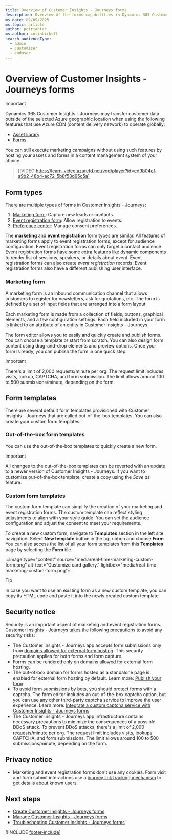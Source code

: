 ```yaml
---
title: Overview of Customer Insights - Journeys forms
description: Overview of the forms capabilities in Dynamics 365 Customer Insights - Journeys. 
ms.date: 02/09/2025
ms.topic: article
author: petrjantac
ms.author: colinbirkett
search.audienceType: 
  - admin
  - customizer
  - enduser
---
```


# Overview of Customer Insights - Journeys forms

> [!IMPORTANT]
> Dynamics 365 Customer Insights - Journeys may transfer customer data outside of the selected Azure geographic location when using the following features that use Azure CDN (content delivery network) to operate globally:
> - [Asset library](upload-images-files.md)
> -	[Forms](real-time-marketing-form-overview.md)
>
> You can still execute marketing campaigns without using such features by hosting your assets and forms in a content management system of your choice.

> [!VIDEO https://learn-video.azurefd.net/vod/player?id=ed9b04ef-a9b2-48b4-ac72-5b8f58d95c5a]

## Form types

There are multiple types of forms in Customer Insights - Journeys:

1. [Marketing form](real-time-marketing-form-overview.md#marketing-form): Capture new leads or contacts.
1. [Event registration form](event-registration-experience.md): Allow registration to events.
1. [Preference center](real-time-marketing-preference-centers.md): Manage consent preferences.

The **marketing** and **event registration** form types are similar. All features of marketing forms apply to event registration forms, except for audience configuration. Event registration forms can only target a contact audience. Event registration forms have some extra features like dynamic components to render list of sessions, speakers, or details about event. Event registration forms can also create *event registration* records. Event registration forms also have a different publishing user interface.

### Marketing form

A marketing form is an inbound communication channel that allows customers to register for newsletters, ask for quotations, etc. The form is defined by a set of input fields that are arranged into a form layout.

Each marketing form is made from a collection of fields, buttons, graphical elements, and a few configuration settings. Each field included in your form is linked to an attribute of an entity in Customer Insights - Journeys.

The form editor allows you to easily and quickly create and publish forms. You can choose a template or start from scratch. You can also design form content using drag-and-drop elements and preview options. Once your form is ready, you can publish the form in one quick step.

> [!IMPORTANT]
> There's a limit of 2,000 requests/minute per org. The request limit includes visits, lookup, CAPTCHA, and form submission. The limit allows around 100 to 500 submissions/minute, depending on the form.

## Form templates

There are several default form templates provisioned with Customer Insights - Journeys that are called out-of-the-box templates. You can also create your custom form templates.

### Out-of-the-box form templates

You can use the out-of-the-box templates to quickly create a new form.

> [!IMPORTANT]
> All changes to the out-of-the-box templates can be reverted with an update to a newer version of Customer Insights - Journeys. If you want to customize out-of-the-box template, create a copy using the *Save as* feature.

### Custom form templates

The custom form template can simplify the creation of your marketing and event registration forms. The custom template can reflect styling adjustments to align with your style guide. You can set the audience configuration and adjust the consent to meet your requirements.

To create a new custom form, navigate to **Templates** section in the left site navigation. Select **New template** button in the top ribbon and choose **Form**. You can also access the list of all your form templates from this **Templates** page by selecting the **Form** tile.

:::image type="content" source="media/real-time-marketing-custom-form.png" alt-text="Customize card gallery." lightbox="media/real-time-marketing-custom-form.png":::

> [!TIP]
> In case you want to use an existing form as a new custom template, you can copy its HTML code and paste it into the newly created custom template.

## Security notice

Security is an important aspect of marketing and event registration forms. Customer Insights - Journeys takes the following precautions to avoid any security risks:

- The Customer Insights - Journeys app accepts form submissions only from [domains allowed for external form hosting](domain-authentication.md). This security precaution applies for both forms and form capture.
- Forms can be rendered only on domains allowed for external form hosting.
- The out-of-box domain for forms hosted as a standalone page is enabled for external form hosting by default. Learn more: [Publish your form](real-time-marketing-form-create.md#publish-your-form)
- To avoid form submissions by bots, you should protect forms with a captcha. The form editor includes an out-of-the-box captcha option, but you can use any other third-party captcha service to improve the user experience. Learn more: [Integrate a custom captcha service with Customer Insights - Journeys forms](real-time-marketing-form-custom-captcha.md)
- The Customer Insights - Journeys app infrastructure contains necessary precautions to minimize the consequences of a possible DDoS attack. To prevent DDoS attacks, there's a limit of 2,000 requests/minute per org. The request limit includes visits, lookups, CAPTCHA, and form submissions. The limit allows around 100 to 500 submissions/minute, depending on the form.

## Privacy notice

- Marketing and event registration forms don't use any cookies. Form visit and form submit interactions use a [journey link tracking mechanism](real-time-marketing-link-tracking-mechanics.md) to get details about known users.

## Next steps

- [Create Customer Insights - Journeys forms](real-time-marketing-form-create.md)
- [Manage Customer Insights - Journeys forms](real-time-marketing-manage-forms.md)
- [Troubleshooting Customer Insights - Journeys forms](real-time-marketing-troubleshooting-forms.md)

[!INCLUDE [footer-include](./includes/footer-banner.md)]

